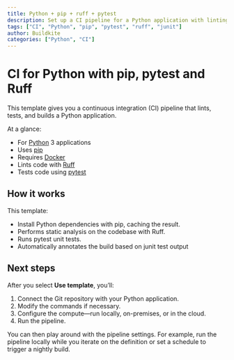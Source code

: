 ```yaml
---
title: Python + pip + ruff + pytest
description: Set up a CI pipeline for a Python application with linting and testing
tags: ["CI", "Python", "pip", "pytest", "ruff", "junit"]
author: Buildkite
categories: ["Python", "CI"]
---
```


# CI for Python with pip, pytest and Ruff

This template gives you a continuous integration (CI) pipeline that lints, tests, and builds a Python application.

At a glance:

- For [Python](https://www.python.org/) 3 applications
- Uses [pip](https://pypi.org/project/pip/)
- Requires [Docker](https://docs.docker.com/get-docker/)
- Lints code with [Ruff](https://docs.astral.sh/ruff/)
- Tests code using [pytest](https://docs.pytest.org/)

## How it works

This template:

- Install Python dependencies with pip, caching the result.
- Performs static analysis on the codebase with Ruff.
- Runs pytest unit tests.
- Automatically annotates the build based on junit test output

## Next steps

After you select **Use template**, you’ll:

1. Connect the Git repository with your Python application.
2. Modify the commands if necessary.
3. Configure the compute—run locally, on-premises, or in the cloud.
4. Run the pipeline.

You can then play around with the pipeline settings. For example, run the pipeline locally while you iterate on the definition or set a schedule to trigger a nightly build.
